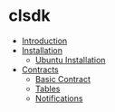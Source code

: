# clsdk

- [Introduction](README.md)
- [Installation]()
  - [Ubuntu Installation](ubuntu.md)
- [Contracts]()
  - [Basic Contract](basic_contract/README.md)
  - [Tables](contract_tables/README.md)
  - [Notifications](contract_notify/README.md)
